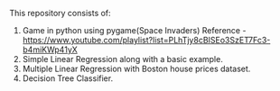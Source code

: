 This repository consists of:
1. Game in python using pygame(Space Invaders)
Reference - https://www.youtube.com/playlist?list=PLhTjy8cBISEo3SzET7Fc3-b4miKWp41yX
2. Simple Linear Regression along with a basic example.
3. Multiple Linear Regression with Boston house prices dataset.
4. Decision Tree Classifier.
